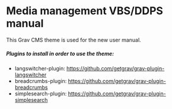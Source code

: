 # Media management VBS/DDPS manual

This Grav CMS theme is used for the new user manual.

##### Plugins to install in order to use the theme:

- langswitcher-plugin: https://github.com/getgrav/grav-plugin-langswitcher
- breadcrumbs-plugin: https://github.com/getgrav/grav-plugin-breadcrumbs
- simplesearch-plugin: https://github.com/getgrav/grav-plugin-simplesearch

